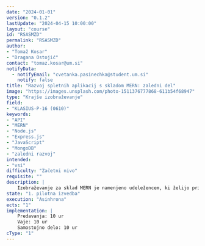 ```yaml
---
date: "2024-01-01" 
version: "0.1.2"
lastUpdate: "2024-04-15 10:00:00"
layout: "course"
id: "RSASMZD"
permalink: "RSASMZD"
author:
- "Tomaž Kosar"
- "Dragana Ostojić"
contact: "tomaz.kosar@um.si"
notifyData:
  - notifyEmail: "cvetanka.pasinechka@student.um.si"
    notify: false
title: "Razvoj spletnih aplikacij s skladom MERN: zaledni del"
image: "https://images.unsplash.com/photo-1511376777868-611b54f68947"
type: "Krajše izobraževanje"
field:
- "KLASIUS-P-16 (0610)"
keywords:
- "API"
- "MERN"
- "Node.js"
- "Express.js"
- "JavaScript"
- "MongoDB"
- "zaledni razvoj"
intended:
- "vsi"
difficulty: "Začetni nivo"
requisite: ""
description: |
    Izobraževanje za sklad MERN je namenjeno udeležencem, ki želijo pridobiti znanje in veščine za izgradnjo polno funkcionalnih spletnih aplikacij. Sklad MERN je sestavljen iz štirih tehnologij - MongoDB, Express.js, React in Node.js. Sklad je zelo priljubljen med razvijalci zaradi svoje zmogljivosti in prilagodljivosti. Delavnica se osredotoča na praktične primere upsorabe MERN sklada, ki vključujejo obdelavo podatkov, dostop do podatkovne baze, uporabo strežnika in razvoj aplikacijskega vmesnika (APIja). Udeleženci bodo dobili praktične izkušnje z zalednim razvojem. Po koncu delavnice bodo udeleženci imeli osnovno razumevanje zalednega dela MERN sklada.
state: "1. pilotna izvedba"
execution: "Asinhrona"
ects: "1"
implementation: |
    Predavanja: 10 ur
    Vaje: 10 ur
    Samostojno delo: 10 ur
cType: "1"
---
```

